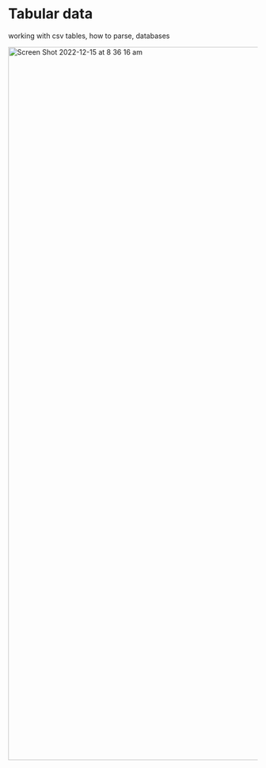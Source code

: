 # Tabular data
 working with csv tables, how to parse, databases
 
 <img width="1440" alt="Screen Shot 2022-12-15 at 8 36 16 am" src="https://user-images.githubusercontent.com/97266283/207720007-814e3ae5-41df-44e2-b6c6-d9f73ccd9fad.png">

